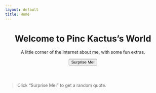 ```yaml
---
layout: default
title: Home
---
```


<header class="bg-light text-center py-5">
  <div class="container">
    <h1 class="display-4">Welcome to Pinc Kactus’s World</h1>
    <p class="lead">A little corner of the internet about me, with some fun extras.</p>
    <button id="new-quote" class="btn btn-success">Surprise Me!</button>
  </div>
</header>

<section class="py-5 text-center">
  <div class="container">
    <blockquote id="quote" class="fs-5 fst-italic">Click “Surprise Me!” to get a random quote.</blockquote>
  </div>
</section>